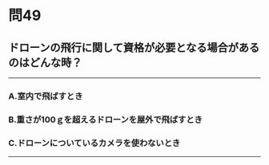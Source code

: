 # 問49
## ドローンの飛行に関して資格が必要となる場合があるのはどんな時？

---

### A.室内で飛ばすとき
### B.重さが100ｇを超えるドローンを屋外で飛ばすとき
### C.ドローンについているカメラを使わないとき

<p id=answer style="Display:none;"></p>

---
